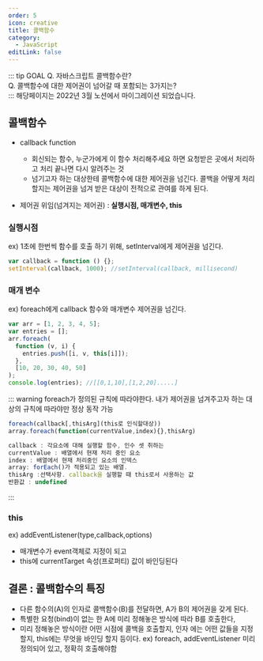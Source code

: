 ```yaml
---
order: 5
icon: creative
title: 콜백함수
category:
  - JavaScript
editLink: false
---
```


::: tip GOAL
Q. 자바스크립트 콜백함수란?  
Q. 콜백함수에 대한 제어권이 넘어갈 때 포함되는 3가지는?  
:::
해당페이지는 2022년 3월 노션에서 마이그레이션 되었습니다.

## 콜백함수

- callback function

  - 회신되는 함수, 누군가에게 이 함수 처리해주세요 하면 요청받은 곳에서 처리하고 처리 끝나면 다시 알려주는 것
  - 넘기고자 하는 대상한테 콜백함수에 대한 제어권을 넘긴다. 콜백을 어떻게 처리할지는 제어권을 넘겨 받은 대상이 전적으로 관여를 하게 된다.

- 제어권 위임(넘겨지는 제어권) : **실행시점, 매개변수, this**

### 실행시점

ex) 1초에 한번씩 함수를 호출 하기 위해, setInterval에게 제어권을 넘긴다.

```js
var callback = function () {};
setInterval(callback, 1000); //setInterval(callback, millisecond)
```

### 매개 변수

ex) foreach에게 callback 함수와 매개변수 제어권을 넘긴다.

```js
var arr = [1, 2, 3, 4, 5];
var entries = [];
arr.foreach(
  function (v, i) {
    entries.push([i, v, this[i]]);
  },
  [10, 20, 30, 40, 50]
);
console.log(entries); //[[0,1,10],[1,2,20].....]
```

::: warning
foreach가 정의된 규칙에 따라야한다. 내가 제어권을 넘겨주고자 하는 대상의 규칙에 따라야만 정상 동작 가능

```js
foreach(callback[,thisArg](this로 인식할대상))
array.foreach(function(currentValue,index){},thisArg)

callback : 각요소에 대해 실행할 함수, 인수 셋 취하는
currentValue : 배열에서 현재 처리 중인 요소
index : 배열에서 현재 처리중인 요소의 인덱스
array: forEach()가 적용되고 있는 배열.
thisArg :선택사항. callback을 실행할 때 this로서 사용하는 값
반환값 : undefined
```

:::

### this

ex) addEventListener(type,callback,options)

- 매개변수가 event객체로 지정이 되고
- this에 currentTarget 속성(프로퍼티) 값이 바인딩된다

## 결론 : 콜백함수의 특징

- 다른 함수의(A)의 인자로 콜백함수(B)를 전달하면, A가 B의 제어권을 갖게 된다.
- 특별한 요청(bind)이 없는 한 A에 미리 정해놓은 방식에 따라 B를 호출한다,
- 미리 정해놓은 방식이란
  어떤 시점에 콜백을 호출할지,
  인자 에는 어떤 값들을 지정할지,
  this에는 무엇을 바인딩 할지 등이다.
  ex) foreach, addEventListener 미리 정의되어 있고, 정확히 호출해야함
